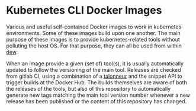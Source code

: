 # Kubernetes CLI Docker Images

Various and useful self-contained Docker images to work in kubernetes environments. Some of these images build upon one another. The main purpose of these images is to provide kubernetes-related tools without polluting the host OS. For that purpose, they can all be used from within [dew].

When an image provide a given (set of) tool(s), it is usually automatically updated to follow the versioning of the main tool. Releases are checked from gitlab CI, using a combination of a [talonneur] and the snippet API to trigger builds at the Docker Hub. The builds themselves are aware of both the releases of the tools, but also of this repository to automatically generate new tags matching the main tool version number whenever a new release has been published or the content of this repository has changed.

  [dew]: https://github.com/efrecon/dew
  [talonneur]: https://github.com/YanziNetworks/talonneur
